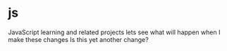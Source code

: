 # js
JavaScript learning and related projects
lets see what will happen when I make these changes
Is this yet another change?
